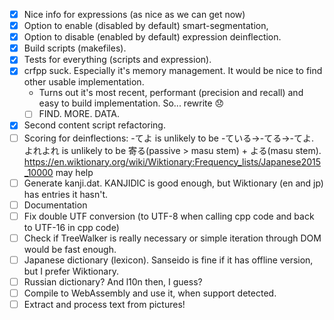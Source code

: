 
- [x] Nice info for expressions (as nice as we can get now)
- [x] Option to enable (disabled by default) smart-segmentation,
- [x] Option to disable (enabled by default) expression deinflection.
- [x] Build scripts (makefiles).
- [x] Tests for everything (scripts and expression).
- [x] crfpp suck. Especially it's memory management. It would be nice to find other usable implementation.
  * Turns out it's most recent, performant (precision and recall) and easy to build implementation. So... rewrite 😞
  - [ ] FIND. MORE. DATA.
- [x] Second content script refactoring.
- [ ] Scoring for deinflections: -てよ is unlikely to be -ている->-てる->-てよ. よれよれ is unlikely to be 寄る(passive > masu stem) + よる(masu stem).
  https://en.wiktionary.org/wiki/Wiktionary:Frequency_lists/Japanese2015_10000 may help
- [ ] Generate kanji.dat. KANJIDIC is good enough, but Wiktionary (en and jp) has entries it hasn't.
- [ ] Documentation
- [ ] Fix double UTF conversion (to UTF-8 when calling cpp code and back to UTF-16 in cpp code)
- [ ] Check if TreeWalker is really necessary or simple iteration through DOM would be fast enough.
- [ ] Japanese dictionary (lexicon). Sanseido is fine if it has offline version, but I prefer Wiktionary.
- [ ] Russian dictionary? And l10n then, I guess?
- [ ] Compile to WebAssembly and use it, when support detected.
- [ ] Extract and process text from pictures!
